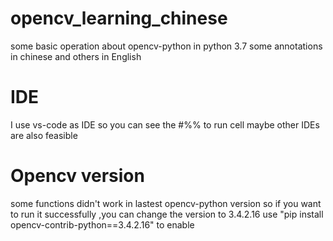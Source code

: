 # opencv_learning_chinese
some basic operation about opencv-python in python 3.7
some annotations in chinese and others in English

# IDE 
I use vs-code as IDE
so you can see the #%% to run cell 
maybe other IDEs are also feasible

# Opencv version 
some functions didn't work in lastest opencv-python version
so if you want to run it successfully ,you can change the version to 3.4.2.16
use  "pip install opencv-contrib-python==3.4.2.16"  to enable
